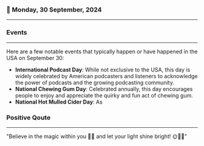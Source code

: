 ### 📅 Monday, 30 September, 2024
------
### Events
------
Here are a few notable events that typically happen or have happened in the USA on September 30:

- **International Podcast Day**: While not exclusive to the USA, this day is widely celebrated by American podcasters and listeners to acknowledge the power of podcasts and the growing podcasting community.
- **National Chewing Gum Day**: Celebrated annually, this day encourages people to enjoy and appreciate the quirky and fun act of chewing gum.
- **National Hot Mulled Cider Day**: As
### Positive Qoute
------
"Believe in the magic within you 🌟✨ and let your light shine bright! 🌞💖🌈"
